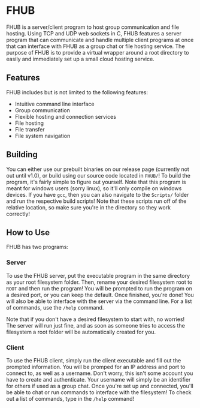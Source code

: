 # FHUB

FHUB is a server/client program to host group communication and file hosting. Using TCP and UDP web sockets in C, FHUB
features a server program that can communicate and handle multiple client programs at once that can interface with FHUB
as a group chat or file hosting service. The purpose of FHUB is to provide a virtual wrapper around a root directory to
easily and immediately set up a small cloud hosting service.

## Features

FHUB includes but is not limited to the following features:
- Intuitive command line interface
- Group communication
- Flexible hosting and connection services
- File hosting
- File transfer
- File system navigation

## Building

You can either use our prebuilt binaries on our release page (currently not out until v1.0), or build using our source code located in `FHUB/`!
To build the program, it's fairly simple to figure out yourself. Note that this program is meant for windows users (sorry linux),
so it'll only compile on windows devices. If you have `gcc`, then you can also navigate to the `Scripts/` folder and run the respective
build scripts! Note that these scripts run off of the relative location, so make sure you're in the directory so they work correctly!

## How to Use

FHUB has two programs:

### Server

To use the FHUB server, put the executable program in the same directory as your root filesystem folder. Then, rename your
desired filesystem root to `ROOT` and then run the program! You will be prompted to run the program on a desired port, or you 
can keep the default. Once finished, you're done! You will also be able to interface with the server via the command line. For
a list of commands, use the `/help` command.

Note that if you don't have a desired filesystem to start with, no worries! The server will run just fine, and as soon as someone
tries to access the filesystem a root folder will be automatically created for you.

### Client

To use the FHUB client, simply run the client executable and fill out the prompted information. You will be promped for an IP address and port to
connect to, as well as a username. Don't worry, this isn't some account you have to create and authenticate. Your username will simply be an
identifier for others if used as a group chat. Once you're set up and connected, you'll be able to chat or run commands to interface with the filesystem!
To check out a list of commands, type in the `/help` command!